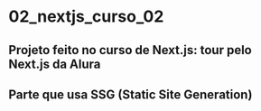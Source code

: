 # 02_nextjs_curso_02

## Projeto feito no curso de Next.js: tour pelo Next.js da Alura

## Parte que usa SSG (Static Site Generation)
